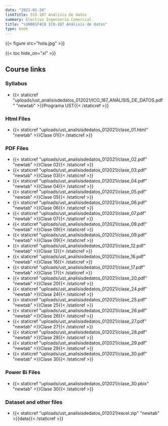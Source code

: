 ```yaml
---
date: "2021-01-24"
linkTitle: ICO-187 Análisis de datos
summary: Electivo Ingeniería Comercial
title: "\U0001F4C8 ICO-187 Análisis de datos"
type: book
---
```


{{< figure src="hola.jpg" >}}


{{< toc hide_on="xl" >}}

## Course links

### Syllabus

+ {{< staticref "uploads/ust_analisisdedatos_012021/ICO_187_ANÁLISIS_DE_DATOS.pdf" "newtab" >}}Programa UST{{< /staticref >}}

### Html Files

+ {{< staticref "uploads/ust_analisisdedatos_012021/clase_01.html" "newtab" >}}Clase 01{{< /staticref >}}

### PDF Files

+ {{< staticref "uploads/ust_analisisdedatos_012021/clase_02.pdf" "newtab" >}}Clase 02{{< /staticref >}}
+ {{< staticref "uploads/ust_analisisdedatos_012021/clase_03.pdf" "newtab" >}}Clase 03{{< /staticref >}}
+ {{< staticref "uploads/ust_analisisdedatos_012021/clase_04.pdf" "newtab" >}}Clase 04{{< /staticref >}}
+ {{< staticref "uploads/ust_analisisdedatos_012021/clase_05.pdf" "newtab" >}}Clase 05{{< /staticref >}}
+ {{< staticref "uploads/ust_analisisdedatos_012021/clase_06.pdf" "newtab" >}}Clase 06{{< /staticref >}}
+ {{< staticref "uploads/ust_analisisdedatos_012021/clase_07.pdf" "newtab" >}}Clase 07{{< /staticref >}}
+ {{< staticref "uploads/ust_analisisdedatos_012021/clase_09.pdf" "newtab" >}}Clase 09{{< /staticref >}}
+ {{< staticref "uploads/ust_analisisdedatos_012021/clase_09.pdf" "newtab" >}}Clase 09{{< /staticref >}}
+ {{< staticref "uploads/ust_analisisdedatos_012021/clase_12.pdf" "newtab" >}}Clase 12{{< /staticref >}}
+ {{< staticref "uploads/ust_analisisdedatos_012021/clase_16.pdf" "newtab" >}}Clase 16{{< /staticref >}}
+ {{< staticref "uploads/ust_analisisdedatos_012021/clase_17.pdf" "newtab" >}}Clase 17{{< /staticref >}}
+ {{< staticref "uploads/ust_analisisdedatos_012021/clase_20.pdf" "newtab" >}}Clase 20{{< /staticref >}}
+ {{< staticref "uploads/ust_analisisdedatos_012021/clase_24.pdf" "newtab" >}}Clase 24{{< /staticref >}}
+ {{< staticref "uploads/ust_analisisdedatos_012021/clase_25.pdf" "newtab" >}}Clase 25{{< /staticref >}}
+ {{< staticref "uploads/ust_analisisdedatos_012021/clase_26.pdf" "newtab" >}}Clase 26{{< /staticref >}}
+ {{< staticref "uploads/ust_analisisdedatos_012021/clase_27.pdf" "newtab" >}}Clase 27{{< /staticref >}}
+ {{< staticref "uploads/ust_analisisdedatos_012021/clase_28.pdf" "newtab" >}}Clase 28{{< /staticref >}}
+ {{< staticref "uploads/ust_analisisdedatos_012021/clase_29.pdf" "newtab" >}}Clase 29{{< /staticref >}}
+ {{< staticref "uploads/ust_analisisdedatos_012021/clase_30.pdf" "newtab" >}}Clase 30{{< /staticref >}}

### Power Bi Files

+ {{< staticref "uploads/ust_analisisdedatos_012021/clase_30.pbix" "newtab" >}}Clase 30{{< /staticref >}}

### Dataset and other files

+ {{< staticref "uploads/ust_analisisdedatos_012021/excel.zip" "newtab" >}}data{{< /staticref >}}


